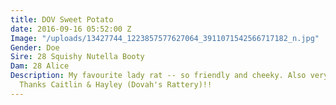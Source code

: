 ```yaml
---
title: DOV Sweet Potato
date: 2016-09-16 05:52:00 Z
Image: "/uploads/13427744_1223857577627064_3911071542566717182_n.jpg"
Gender: Doe
Sire: 28 Squishy Nutella Booty
Dam: 28 Alice
Description: My favourite lady rat -- so friendly and cheeky. Also very big and healthy.
  Thanks Caitlin & Hayley (Dovah's Rattery)!!
---
```


